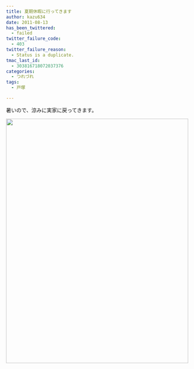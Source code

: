 ```yaml
---
title: 夏期休暇に行ってきます
author: kazu634
date: 2011-08-13
has_been_twittered:
  - failed
twitter_failure_code:
  - 403
twitter_failure_reason:
  - Status is a duplicate.
tmac_last_id:
  - 303816718072037376
categories:
  - つれづれ
tags:
  - 戸塚

---
```

暑いので、涼みに実家に戻ってきます。

<img alt="" src="http://blog.kazu634.com/wp-content/uploads/2011/08/slooProImg_20110813112235.jpg" width="500" height="669" class="slooProImg" />
